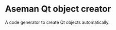 Aseman Qt object creator
========================

A code generator to create Qt objects automatically.

